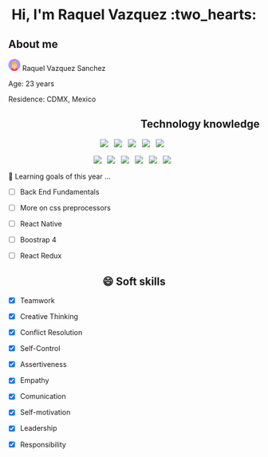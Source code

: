 <h1 align="center">Hi, I'm Raquel Vazquez :two_hearts: </h1>

<div display="flex">
    <div align="left">
        <h2><strong>About me</strong></h2><a href="https://github.com/raquellvazquez"><img src="https://raw.githubusercontent.com/raquellvazquez/to-do/develop/src/assets/girl.png" alt="Safari" width="24px" height="24px" /></a>
        Raquel Vazquez Sanchez
        <p>Age:  23 years </p>
        <p>Residence: CDMX, Mexico</p>
    </div>
    <div align="right">
        <h2><strong>Technology knowledge</strong></h2>
        <p align="center">
           <img src="https://img.shields.io/badge/-HTML5-E34F26?style=flat-square&logo=html5&logoColor=white" height="25" />&nbsp;&nbsp;
          <img src="https://img.shields.io/badge/-CSS3-5BA8EE?style=flat-square&logo=css3" height="25"/>&nbsp;&nbsp;
          <img src="https://img.shields.io/badge/javascript-F7DF1E.svg?&style=for-the-badge&logo=javascript&logoColor=white" height="25"/>&nbsp;&nbsp;
          <img src="https://img.shields.io/badge/-React-2496ED?style=flat-square&logo=react" height="25" />&nbsp;&nbsp;
             <img src="https://img.shields.io/badge/-Bootstrap-7044A3?style=flat-square&logo=bootstrap" height="25" />&nbsp;&nbsp;
            </p>
             <p align="center">
   <img src=https://img.shields.io/badge/-SCSS-CD6799?style=flat-square&logo=SASS" height="25"/>&nbsp;&nbsp;
    <img src="https://img.shields.io/badge/Git%20-%23F7DF1E.svg?&style=for-the-badge&color=000" height="25"/>&nbsp;&nbsp;
   <img src="https://img.shields.io/badge/GitHub%20-%23F7DF1E.svg?&style=for-the-badge&color=000" height="25"/>&nbsp;&nbsp;
   <img src="https://img.shields.io/badge/GitLab%20-%23F7DF1E.svg?&style=for-the-badge&color=FC6D26" height="25" />&nbsp;&nbsp;
   <img src="https://img.shields.io/badge/Docker%20-%23F7DF1E.svg?&style=for-the-badge&color=2496ED" />&nbsp;&nbsp;
   <img src="https://img.shields.io/badge/TypeScript%20-%23F7DF1E.svg?&style=for-the-badge&color=3178C6" />&nbsp;&nbsp;
        </p>
    </div>
</div>

<div>
    🌱 Learning goals of this year ...
</div>

- [ ] Back End Fundamentals
- [ ] More on css preprocessors
- [ ] React Native
- [ ] Boostrap 4
- [ ] React Redux


<h2 align="center">
    😄 Soft skills
</h2>

- [x] Teamwork
- [x] Creative Thinking
- [x] Conflict Resolution
- [x] Self-Control
- [x] Assertiveness
- [x] Empathy
- [x] Comunication
- [x] Self-motivation
- [x] Leadership
- [x] Responsibility


<!--
**raquellvazquez/raquellvazquez** is a ✨ _special_ ✨ repository because its `README.md` (this file) appears on your GitHub profile.


Here are some ideas to get you started:

- 🔭 I’m currently working on ...

- 👯 I’m looking to collaborate on ...
- 🤔 I’m looking for help with ...
- 💬 Ask me about ...
- 📫 How to reach me: ...
- 😄 Pronouns: ...
- ⚡ Fun fact: ...
-->
